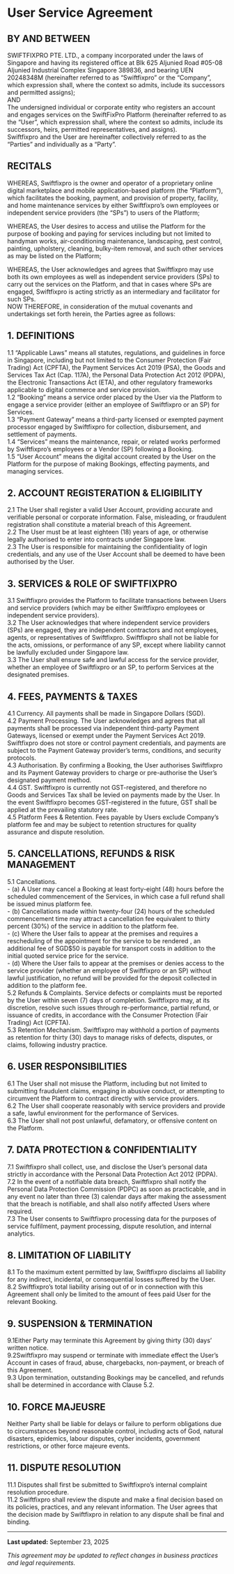 # User Service Agreement

## BY AND BETWEEN

SWIFTFIXPRO PTE. LTD., a company incorporated under the laws of Singapore and having its registered office at Blk 625 Aljunied Road #05-08 Aljunied Industrial Complex Singapore 389836, and bearing UEN 20248348M (hereinafter referred to as “Swiftfixpro” or the “Company”, which expression shall, where the context so admits, include its successors and permitted assigns); <BR>
 AND <BR>
 The undersigned individual or corporate entity who registers an account and engages services on the SwiftFixPro Platform (hereinafter referred to as the “User”, which expression shall, where the context so admits, include its successors, heirs, permitted representatives, and assigns). <BR>
Swiftfixpro and the User are hereinafter collectively referred to as the “Parties” and individually as a “Party”.

## RECITALS

WHEREAS, Swiftfixpro is the owner and operator of a proprietary online digital marketplace and mobile application-based platform (the “Platform”), which facilitates the booking, payment, and provision of property, facility, and home maintenance services by either Swiftfixpro’s own employees or independent service providers (the “SPs”) to users of the Platform; <BR>

WHEREAS, the User desires to access and utilise the Platform for the purpose of booking and paying for services including but not limited to handyman works, air-conditioning maintenance, landscaping, pest control, painting, upholstery, cleaning, bulky-item removal, and such other services as may be listed on the Platform; <BR>

WHEREAS, the User acknowledges and agrees that Swiftfixpro may use both its own employees as well as independent service providers (SPs) to carry out the services on the Platform, and that in cases where SPs are engaged, Swiftfixpro is acting strictly as an intermediary and facilitator for such SPs. <BR>
NOW THEREFORE, in consideration of the mutual covenants and undertakings set forth herein, the Parties agree as follows:



## 1. DEFINITIONS

1.1 “Applicable Laws” means all statutes, regulations, and guidelines in force in Singapore, including but not limited to the Consumer Protection (Fair Trading) Act (CPFTA), the Payment Services Act 2019 (PSA), the Goods and Services Tax Act (Cap. 117A), the Personal Data Protection Act 2012 (PDPA), the Electronic Transactions Act (ETA), and other regulatory frameworks applicable to digital commerce and service provision. <BR>
 1.2 “Booking” means a service order placed by the User via the Platform to engage a service provider (either an employee of Swiftfixpro or an SP) for Services. <BR>
 1.3 “Payment Gateway” means a third-party licensed or exempted payment processor engaged by Swiftfixpro for collection, disbursement, and settlement of payments. <BR>
 1.4 “Services” means the maintenance, repair, or related works performed by Swiftfixpro’s employees or a Vendor (SP) following a Booking. <BR>
 1.5 “User Account” means the digital account created by the User on the Platform for the purpose of making Bookings, effecting payments, and managing services.


## 2. ACCOUNT REGISTERATION & ELIGIBILITY

2.1 The User shall register a valid User Account, providing accurate and verifiable personal or corporate information. False, misleading, or fraudulent registration shall constitute a material breach of this Agreement. <BR>
2.2 The User must be at least eighteen (18) years of age, or otherwise legally authorised to enter into contracts under Singapore law.<BR>
2.3 The User is responsible for maintaining the confidentiality of login credentials, and any use of the User Account shall be deemed to have been authorised by the User.

## 3. SERVICES & ROLE OF SWIFTFIXPRO

3.1 Swiftfixpro provides the Platform to facilitate transactions between Users and service providers (which may be either Swiftfixpro employees or independent service providers). <br>
3.2 The User acknowledges that where independent service providers (SPs) are engaged, they are independent contractors and not employees, agents, or representatives of Swiftfixpro. Swiftfixpro shall not be liable for the acts, omissions, or performance of any SP, except where liability cannot be lawfully excluded under Singapore law. <br>
3.3 The User shall ensure safe and lawful access for the service provider, whether an employee of Swiftfixpro or an SP, to perform Services at the designated premises.

## 4. FEES, PAYMENTS & TAXES

4.1 Currency. All payments shall be made in Singapore Dollars (SGD). <br>
4.2 Payment Processing. The User acknowledges and agrees that all payments shall be processed via independent third-party Payment Gateways, licensed or exempt under the Payment Services Act 2019. Swiftfixpro does not store or control payment credentials, and payments are subject to the Payment Gateway provider’s terms, conditions, and security protocols. <br>
4.3 Authorisation. By confirming a Booking, the User authorises Swiftfixpro and its Payment Gateway providers to charge or pre-authorise the User’s designated payment method. <br>
4.4 GST. Swiftfixpro is currently not GST-registered, and therefore no Goods and Services Tax shall be levied on payments made by the User. In the event Swiftfixpro becomes GST-registered in the future, GST shall be applied at the prevailing statutory rate. <br>
4.5 Platform Fees & Retention. Fees payable by Users exclude Company’s platform fee and may be subject to retention structures for quality assurance and dispute resolution.

## 5. CANCELLATIONS, REFUNDS & RISK MANAGEMENT

5.1 Cancellations. <br>
    - (a) A User may cancel a Booking at least forty-eight (48) hours before the scheduled commencement of the Services, in which case a full refund shall be issued minus platform fee. <br>
    - (b) Cancellations made within twenty-four (24) hours of the scheduled commencement time may attract a cancellation fee equivalent to thirty percent (30%) of the service in addition to the platform fee. <br>
    - (c) Where the User fails to appear at the premises and requires a rescheduling of the appointment for the service to be rendered , an additional fee of SGD$50 is payable for transport costs in addition to the initial quoted service price for the service.  <br>
    - (d) Where the User fails to appear at the premises or denies access to the service provider (whether an employee of Swiftfixpro or an SP) without lawful justification, no refund will be provided for the deposit collected in addition to the platform fee. <br>
5.2 Refunds & Complaints. Service defects or complaints must be reported by the User within seven (7) days of completion. Swiftfixpro may, at its discretion, resolve such issues through re-performance, partial refund, or issuance of credits, in accordance with the Consumer Protection (Fair Trading) Act (CPFTA). <br>
5.3 Retention Mechanism. Swiftfixpro may withhold a portion of payments as retention for thirty (30) days to manage risks of defects, disputes, or claims, following industry practice. <br>

## 6. USER RESPONSIBILITIES

6.1 The User shall not misuse the Platform, including but not limited to submitting fraudulent claims, engaging in abusive conduct, or attempting to circumvent the Platform to contract directly with service providers. <br>
6.2 The User shall cooperate reasonably with service providers and provide a safe, lawful environment for the performance of Services. <br>
6.3 The User shall not post unlawful, defamatory, or offensive content on the Platform.

## 7. DATA PROTECTION & CONFIDENTIALITY

7.1 Swiftfixpro shall collect, use, and disclose the User’s personal data strictly in accordance with the Personal Data Protection Act 2012 (PDPA). <br>
7.2 In the event of a notifiable data breach, Swiftfixpro shall notify the Personal Data Protection Commission (PDPC) as soon as practicable, and in any event no later than three (3) calendar days after making the assessment that the breach is notifiable, and shall also notify affected Users where required. <br>
7.3 The User consents to Swiftfixpro processing data for the purposes of service fulfilment, payment processing, dispute resolution, and internal analytics.

## 8. LIMITATION OF LIABILITY

8.1 To the maximum extent permitted by law, Swiftfixpro disclaims all liability for any indirect, incidental, or consequential losses suffered by the User. <br>
8.2 Swiftfixpro’s total liability arising out of or in connection with this Agreement shall only be limited to the amount of fees paid User for the relevant Booking.

## 9. SUSPENSION & TERMINATION

9.1Either Party may terminate this Agreement by giving thirty (30) days’ written notice.<br>
9.2Swiftfixpro may suspend or terminate with immediate effect the User’s Account in cases of fraud, abuse, chargebacks, non-payment, or breach of this Agreement.  <br>
9.3 Upon termination, outstanding Bookings may be cancelled, and refunds shall be determined in accordance with Clause 5.2.


## 10. FORCE MAJEUSRE

Neither Party shall be liable for delays or failure to perform obligations due to circumstances beyond reasonable control, including acts of God, natural disasters, epidemics, labour disputes, cyber incidents, government restrictions, or other force majeure events.

## 11. DISPUTE RESOLUTION

11.1 Disputes shall first be submitted to Swiftfixpro’s internal complaint resolution procedure. <BR>
11.2 Swiftfixpro shall review the dispute and make a final decision based on its policies, practices, and any relevant information. The User agrees that the decision made by Swiftfixpro in relation to any dispute shall be final and binding.

---

**Last updated:** September 23, 2025

*This agreement may be updated to reflect changes in business practices and legal requirements.*
